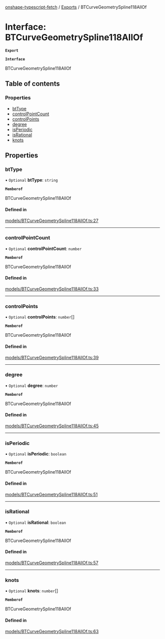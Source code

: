 [onshape-typescript-fetch](../README.md) / [Exports](../modules.md) / BTCurveGeometrySpline118AllOf

# Interface: BTCurveGeometrySpline118AllOf

**`Export`**

**`Interface`**

BTCurveGeometrySpline118AllOf

## Table of contents

### Properties

- [btType](BTCurveGeometrySpline118AllOf.md#bttype)
- [controlPointCount](BTCurveGeometrySpline118AllOf.md#controlpointcount)
- [controlPoints](BTCurveGeometrySpline118AllOf.md#controlpoints)
- [degree](BTCurveGeometrySpline118AllOf.md#degree)
- [isPeriodic](BTCurveGeometrySpline118AllOf.md#isperiodic)
- [isRational](BTCurveGeometrySpline118AllOf.md#isrational)
- [knots](BTCurveGeometrySpline118AllOf.md#knots)

## Properties

### btType

• `Optional` **btType**: `string`

**`Memberof`**

BTCurveGeometrySpline118AllOf

#### Defined in

[models/BTCurveGeometrySpline118AllOf.ts:27](https://github.com/toebes/onshape-typescript-fetch/blob/3e11ae1/models/BTCurveGeometrySpline118AllOf.ts#L27)

___

### controlPointCount

• `Optional` **controlPointCount**: `number`

**`Memberof`**

BTCurveGeometrySpline118AllOf

#### Defined in

[models/BTCurveGeometrySpline118AllOf.ts:33](https://github.com/toebes/onshape-typescript-fetch/blob/3e11ae1/models/BTCurveGeometrySpline118AllOf.ts#L33)

___

### controlPoints

• `Optional` **controlPoints**: `number`[]

**`Memberof`**

BTCurveGeometrySpline118AllOf

#### Defined in

[models/BTCurveGeometrySpline118AllOf.ts:39](https://github.com/toebes/onshape-typescript-fetch/blob/3e11ae1/models/BTCurveGeometrySpline118AllOf.ts#L39)

___

### degree

• `Optional` **degree**: `number`

**`Memberof`**

BTCurveGeometrySpline118AllOf

#### Defined in

[models/BTCurveGeometrySpline118AllOf.ts:45](https://github.com/toebes/onshape-typescript-fetch/blob/3e11ae1/models/BTCurveGeometrySpline118AllOf.ts#L45)

___

### isPeriodic

• `Optional` **isPeriodic**: `boolean`

**`Memberof`**

BTCurveGeometrySpline118AllOf

#### Defined in

[models/BTCurveGeometrySpline118AllOf.ts:51](https://github.com/toebes/onshape-typescript-fetch/blob/3e11ae1/models/BTCurveGeometrySpline118AllOf.ts#L51)

___

### isRational

• `Optional` **isRational**: `boolean`

**`Memberof`**

BTCurveGeometrySpline118AllOf

#### Defined in

[models/BTCurveGeometrySpline118AllOf.ts:57](https://github.com/toebes/onshape-typescript-fetch/blob/3e11ae1/models/BTCurveGeometrySpline118AllOf.ts#L57)

___

### knots

• `Optional` **knots**: `number`[]

**`Memberof`**

BTCurveGeometrySpline118AllOf

#### Defined in

[models/BTCurveGeometrySpline118AllOf.ts:63](https://github.com/toebes/onshape-typescript-fetch/blob/3e11ae1/models/BTCurveGeometrySpline118AllOf.ts#L63)
